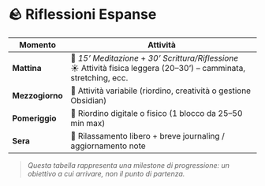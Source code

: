 # 🪨 Riflessioni Espanse

| Momento        | Attività                                                            |
|----------------|----------------------------------------------------------------------|
| **Mattina**    | 🔹 *15’ Meditazione* + *30’ Scrittura/Riflessione*  <br>☀️ Attività fisica leggera (20–30’) – camminata, stretching, ecc. |
| **Mezzogiorno**| 🧠 Attività variabile (riordino, creatività o gestione Obsidian)     |
| **Pomeriggio** | 📁 Riordino digitale o fisico (1 blocco da 25–50 min max)            |
| **Sera**       | 🌙 Rilassamento libero + breve journaling / aggiornamento note       |

> *Questa tabella rappresenta una milestone di progressione: un obiettivo a cui arrivare, non il punto di partenza.*